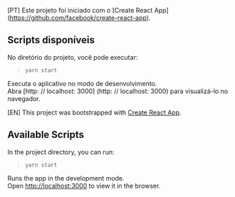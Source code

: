 [PT]
Este projeto foi iniciado com o [Create React App] (https://github.com/facebook/create-react-app).

## Scripts disponíveis

No diretório do projeto, você pode executar:

> `yarn start`

Executa o aplicativo no modo de desenvolvimento. <br />
Abra [http: // localhost: 3000] (http: // localhost: 3000) para visualizá-lo no navegador.

[EN]
This project was bootstrapped with [Create React App](https://github.com/facebook/create-react-app).

## Available Scripts

In the project directory, you can run:

> `yarn start`

Runs the app in the development mode.<br/>
Open [http://localhost:3000](http://localhost:3000) to view it in the browser.
